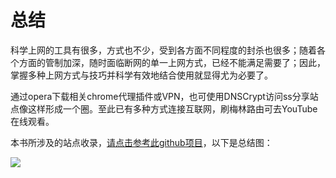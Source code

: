 # 总结

 科学上网的工具有很多，方式也不少，受到各方面不同程度的封杀也很多；随着各个方面的管制加深，随时面临断网的单一上网方式，已经不能满足需要了；因此，掌握多种上网方式与技巧并科学有效地结合使用就显得尤为必要了。

通过opera下载相关chrome代理插件或VPN，也可使用DNSCrypt访问ss分享站点像这样形成一个圈。至此已有多种方式连接互联网，刷梅林路由可去YouTube在线观看。

本书所涉及的站点收录，[请点击参考此github项目](https://github.com/loremwalker/WebSiteUseful)，以下是总结图：

![](https://raw.githubusercontent.com/loremwalker/fq-book/master/.gitbook/assets/2018-05-05_154505.png)




